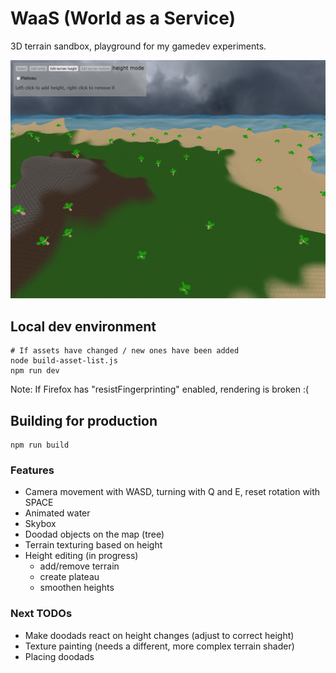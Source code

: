 # WaaS (World as a Service)

3D terrain sandbox, playground for my gamedev experiments.

![Example image](waas.png)

## Local dev environment

```
# If assets have changed / new ones have been added
node build-asset-list.js
npm run dev
```

Note: If Firefox has "resistFingerprinting" enabled, rendering is broken :(

## Building for production

```
npm run build
```

### Features

- Camera movement with WASD, turning with Q and E, reset rotation with SPACE
- Animated water
- Skybox
- Doodad objects on the map (tree)
- Terrain texturing based on height
- Height editing (in progress)
  - add/remove terrain
  - create plateau
  - smoothen heights

### Next TODOs

- Make doodads react on height changes (adjust to correct height)
- Texture painting (needs a different, more complex terrain shader)
- Placing doodads
